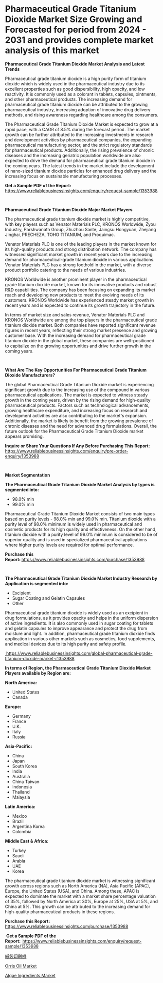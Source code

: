 <p><h1>Pharmaceutical Grade Titanium Dioxide Market Size Growing and Forecasted for period from 2024 - 2031 and provides complete market analysis of this market</h1></p><p><strong>Pharmaceutical Grade Titanium Dioxide Market Analysis and Latest Trends</strong></p>
<p><p>Pharmaceutical grade titanium dioxide is a high purity form of titanium dioxide which is widely used in the pharmaceutical industry due to its excellent properties such as good dispersibility, high opacity, and low reactivity. It is commonly used as a colorant in tablets, capsules, ointments, and other pharmaceutical products. The increasing demand for pharmaceutical grade titanium dioxide can be attributed to the growing pharmaceutical industry, increasing adoption of innovative drug delivery methods, and rising awareness regarding healthcare among the consumers.</p><p>The Pharmaceutical Grade Titanium Dioxide Market is expected to grow at a rapid pace, with a CAGR of 8.5% during the forecast period. The market growth can be further attributed to the increasing investments in research and development activities by pharmaceutical companies, the expanding pharmaceutical manufacturing sector, and the strict regulatory standards for pharmaceutical products. Additionally, the rising prevalence of chronic diseases and the increasing geriatric population worldwide are also expected to drive the demand for pharmaceutical grade titanium dioxide in the coming years. The latest trends in the market include the development of nano-sized titanium dioxide particles for enhanced drug delivery and the increasing focus on sustainable manufacturing processes.</p></p>
<p><strong>Get a Sample PDF of the Report:&nbsp;</strong> <a href="https://www.reliablebusinessinsights.com/enquiry/request-sample/1353988">https://www.reliablebusinessinsights.com/enquiry/request-sample/1353988</a></p>
<p>&nbsp;</p>
<p><strong>Pharmaceutical Grade Titanium Dioxide Major Market Players</strong></p>
<p><p>The pharmaceutical grade titanium dioxide market is highly competitive, with key players such as Venator Materials PLC, KRONOS Worldwide, Zyou Industry, Parshwanath Group, Zhuzhou Sante, Jaingsu Hongyuan, Zhejiang Jinghai, PRECHEZA, TOHO TITANIUM, and Proquimac. </p><p>Venator Materials PLC is one of the leading players in the market known for its high-quality products and strong distribution network. The company has witnessed significant market growth in recent years due to the increasing demand for pharmaceutical-grade titanium dioxide in various applications. Venator Materials PLC has a strong foothold in the market, with a diverse product portfolio catering to the needs of various industries.</p><p>KRONOS Worldwide is another prominent player in the pharmaceutical grade titanium dioxide market, known for its innovative products and robust R&D capabilities. The company has been focusing on expanding its market reach and developing new products to meet the evolving needs of its customers. KRONOS Worldwide has experienced steady market growth in recent years and is expected to continue its growth trajectory in the future.</p><p>In terms of market size and sales revenue, Venator Materials PLC and KRONOS Worldwide are among the top players in the pharmaceutical grade titanium dioxide market. Both companies have reported significant revenue figures in recent years, reflecting their strong market presence and growing customer base. With the increasing demand for pharmaceutical grade titanium dioxide in the global market, these companies are well-positioned to capitalize on the growing opportunities and drive further growth in the coming years.</p></p>
<p>&nbsp;</p>
<p><strong>What Are The Key Opportunities For Pharmaceutical Grade Titanium Dioxide Manufacturers?</strong></p>
<p><p>The global Pharmaceutical Grade Titanium Dioxide market is experiencing significant growth due to the increasing use of the compound in various pharmaceutical applications. The market is expected to witness steady growth in the coming years, driven by the rising demand for high-quality pharmaceutical products. Factors such as technological advancements, growing healthcare expenditure, and increasing focus on research and development activities are also contributing to the market's expansion. Additionally, the market is likely to benefit from the growing prevalence of chronic diseases and the need for advanced drug formulations. Overall, the future outlook for the Pharmaceutical Grade Titanium Dioxide market appears promising.</p></p>
<p><strong>Inquire or Share Your Questions If Any Before Purchasing This Report:</strong> <a href="https://www.reliablebusinessinsights.com/enquiry/pre-order-enquiry/1353988">https://www.reliablebusinessinsights.com/enquiry/pre-order-enquiry/1353988</a></p>
<p>&nbsp;</p>
<p><strong>Market Segmentation</strong></p>
<p><strong>The Pharmaceutical Grade Titanium Dioxide Market Analysis by types is segmented into:</strong></p>
<p><ul><li>98.0% min</li><li>99.0% min</li></ul></p>
<p><p>Pharmaceutical Grade Titanium Dioxide Market consists of two main types based on purity levels - 98.0% min and 99.0% min. Titanium dioxide with a purity level of 98.0% minimum is widely used in pharmaceutical and cosmetic products for its high quality and effectiveness. On the other hand, titanium dioxide with a purity level of 99.0% minimum is considered to be of superior quality and is used in specialized pharmaceutical applications where higher purity levels are required for optimal performance.</p></p>
<p><strong>Purchase this Report:&nbsp;</strong><a href="https://www.reliablebusinessinsights.com/purchase/1353988">https://www.reliablebusinessinsights.com/purchase/1353988</a></p>
<p>&nbsp;</p>
<p><strong>The Pharmaceutical Grade Titanium Dioxide Market Industry Research by Application is segmented into:</strong></p>
<p><ul><li>Excipient</li><li>Sugar Coating and Gelatin Capsules</li><li>Other</li></ul></p>
<p><p>Pharmaceutical grade titanium dioxide is widely used as an excipient in drug formulations, as it provides opacity and helps in the uniform dispersion of active ingredients. It is also commonly used in sugar coating for tablets and gelatin capsules to improve appearance and protect the drug from moisture and light. In addition, pharmaceutical grade titanium dioxide finds application in various other markets such as cosmetics, food supplements, and medical devices due to its high purity and safety profile.</p></p>
<p><a href="https://www.reliablebusinessinsights.com/global-pharmaceutical-grade-titanium-dioxide-market-r1353988">&nbsp;https://www.reliablebusinessinsights.com/global-pharmaceutical-grade-titanium-dioxide-market-r1353988</a></p>
<p><strong>In terms of Region, the Pharmaceutical Grade Titanium Dioxide Market Players available by Region are:</strong></p>
<p>
    <p> <strong> North America: </strong>
        <ul>
            <li>United States</li>
            <li>Canada</li>
        </ul>
        </p> 
    <p> <strong> Europe: </strong>
        <ul>
            <li>Germany</li>
            <li>France</li>
            <li>U.K.</li>
            <li>Italy</li>
            <li>Russia</li>
        </ul>
        </p> 
    <p> <strong> Asia-Pacific: </strong>
        <ul>
            <li>China</li>
            <li>Japan</li>
            <li>South Korea</li>
            <li>India</li>
            <li>Australia</li>
            <li>China Taiwan</li>
            <li>Indonesia</li>
            <li>Thailand</li>
            <li>Malaysia</li>
        </ul>
        </p> 
    <p> <strong> Latin America: </strong>
        <ul>
            <li>Mexico</li>
            <li>Brazil</li>
            <li>Argentina Korea</li>
            <li>Colombia</li>
        </ul>
        </p> 
    <p> <strong> Middle East & Africa: </strong>
        <ul>
            <li>Turkey</li>
            <li>Saudi</li>
            <li>Arabia</li>
            <li>UAE</li>
            <li>Korea</li>
        </ul>
    </p>
    </p>
<p><p>The pharmaceutical grade titanium dioxide market is witnessing significant growth across regions such as North America (NA), Asia Pacific (APAC), Europe, the United States (USA), and China. Among these, APAC is expected to dominate the market with a market share percentage valuation of 35%, followed by North America at 30%, Europe at 25%, USA at 5%, and China at 5%. This growth can be attributed to the increasing demand for high-quality pharmaceutical products in these regions.</p></p>
<p><strong>Purchase this Report: </strong><a href="https://www.reliablebusinessinsights.com/purchase/1353988">https://www.reliablebusinessinsights.com/purchase/1353988</a></p>
<p>&nbsp;<strong>Get a Sample PDF of the Report:&nbsp;&nbsp;</strong><a href="https://www.reliablebusinessinsights.com/enquiry/request-sample/1353988">https://www.reliablebusinessinsights.com/enquiry/request-sample/1353988</a></p>
<p><strong></strong></p>
<p><p><a href="https://github.com/xtkhtofdt934839/Market-Research-Report-List-3/blob/main/86214745068.md">紙袋印刷機</a></p><p><a href="https://medium.com/@pinkierau13/global-orris-oil-market-size-is-expected-to-experience-a-cagr-of-14-7-1110d7b9cac6">Orris Oil Market</a></p><p><a href="https://medium.com/@jjkh377/strategic-insights-into-global-algae-ingredients-market-trends-2024-2031-covered-in-159-pages-852d8f7f4028">Algae Ingredients Market</a></p></p>
